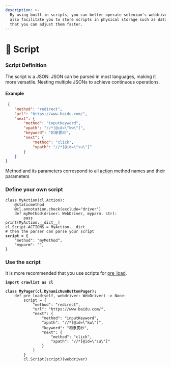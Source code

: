 ```yaml
---
description: >-
  By using built-in scripts, you can better operate selenium's webdriver. It can
  also facilitate you to store scripts in physical storage such as databases, so
  that you can adjust them faster.
---
```


# 👾 Script

### Script Definition

The script is a JSON. JSON can be parsed in most languages, making it more versatile. Nesting multiple JSONs to achieve continuous operations.

#### Example

```json
 {
	"method": "redirect",
	"url": "https://www.baidu.com/",
	"next": {
		"method": "inputKeyword",
		"xpath": "//*[@id=\"kw\"]",
		"keyword": "和泉雾纱",
		"next": {
			"method": "click",
			"xpath": "//*[@id=\"su\"]"
		}
	}
}
```

Method and its parameters correspond to all [action ](action.md#parms-of-action)method names and their parameters

### Define your own script

<pre class="language-python"><code class="lang-python">class MyAction(cl.Action):
    @staticmethod
    @cl.annotation.check(exclude="driver")
    def myMethod(driver: WebDriver, myparm: str):
        pass
print(MyAction.__dict__)
cl.Script.ACTIONS = MyAction.__dict__
# then the parser can parse your script
<strong>script = {
</strong>    "method": "myMethod",
    "myparm": "",
}
</code></pre>

### Use the script

It is more recommended that you use scripts for [pre\_load](action.md#what-is-pre\_load).

<pre class="language-python"><code class="lang-python"><strong>import crawlist as cl
</strong><strong>
</strong><strong>class MyPager(cl.DynamicNumButtonPager):
</strong>    def pre_load(self, webdriver: WebDriver) -> None:
        script = {
            "method": "redirect",
            "url": "https://www.baidu.com/",
            "next": {
                "method": "inputKeyword",
                "xpath": "//*[@id=\"kw\"]",
                "keyword": "和泉雾纱",
                "next": {
                    "method": "click",
                    "xpath": "//*[@id=\"su\"]"
                }
            }
        }
        cl.Script(script)(webdriver)
</code></pre>
